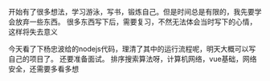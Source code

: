 开始有了很多想法，学习游泳，写书，锻炼自己。但是时间总是有限的，我先要学会放弃一些东西。
很多东西写下后，需要复习，不然无法体会当时写下的心情，这样将失去意义

今天看了下杨忠波给的nodejs代码，理清了其中的运行流程呢，明天大概可以写自己的项目了。
还要准备面试。 排序搜索算法呀，计算机网络，vue基础，网络安全，还需要多看多想